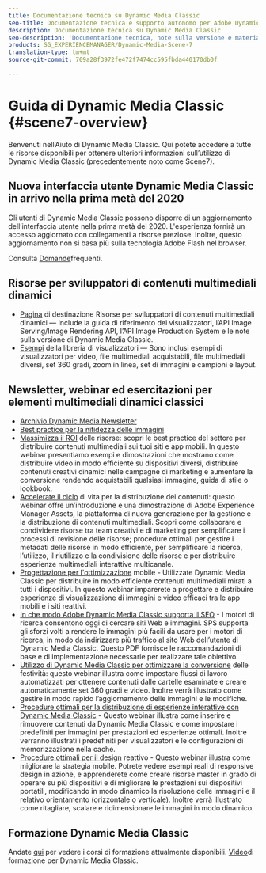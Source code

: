 ```yaml
---
title: Documentazione tecnica su Dynamic Media Classic
seo-title: Documentazione tecnica e supporto autonomo per Adobe Dynamic Media Classic
description: Documentazione tecnica su Dynamic Media Classic
seo-description: 'Documentazione tecnica, note sulla versione e materiali di supporto per Adobe Dynamic Media Classic, già Scene 7 '
products: SG_EXPERIENCEMANAGER/Dynamic-Media-Scene-7
translation-type: tm+mt
source-git-commit: 709a28f3972fe472f7474cc595fbda440170db0f

---
```



# Guida di Dynamic Media Classic {#scene7-overview}

Benvenuti nell’Aiuto di Dynamic Media Classic. Qui potete accedere a tutte le risorse disponibili per ottenere ulteriori informazioni sull’utilizzo di Dynamic Media Classic (precedentemente noto come Scene7).

## Nuova interfaccia utente Dynamic Media Classic in arrivo nella prima metà del 2020

Gli utenti di Dynamic Media Classic possono disporre di un aggiornamento dell’interfaccia utente nella prima metà del 2020. L'esperienza fornirà un accesso aggiornato con collegamenti a risorse preziose. Inoltre, questo aggiornamento non si basa più sulla tecnologia Adobe Flash nel browser.

Consulta [Domande](new-ui-2020.md)frequenti.

## Risorse per sviluppatori di contenuti multimediali dinamici

* [Pagina](https://docs.adobe.com/content/help/en/dynamic-media-developer-resources/landing/home.html) di destinazione Risorse per sviluppatori di contenuti multimediali dinamici — Include la guida di riferimento dei visualizzatori, l’API Image Serving/Image Rendering API, l’API Image Production System e le note sulla versione di Dynamic Media Classic.
* [Esempi](https://landing.adobe.com/en/na/dynamic-media/ctir-2755/live-demos.html) della libreria di visualizzatori — Sono inclusi esempi di visualizzatori per video, file multimediali acquistabili, file multimediali diversi, set 360 gradi, zoom in linea, set di immagini e campioni e layout.

## Newsletter, webinar ed esercitazioni per elementi multimediali dinamici classici

* [Archivio Dynamic Media Newsletter](dynamic-media-newsletter.md)
* [Best practice per la nitidezza delle immagini](/help/assets/s7_sharpening_images.pdf)
* [Massimizza il ROI](https://adobecustomersuccess.adobeconnect.com/p5ar3hfrrec/?launcher=false&fcsContent=true&pbMode=normal&proto=true) delle risorse: scopri le best practice del settore per distribuire contenuti multimediali sui tuoi siti e app mobili. In questo webinar presentiamo esempi e dimostrazioni che mostrano come distribuire video in modo efficiente su dispositivi diversi, distribuire contenuti creativi dinamici nelle campagne di marketing e aumentare la conversione rendendo acquistabili qualsiasi immagine, guida di stile o lookbook.
* [Accelerate il ciclo](https://adobecustomersuccess.adobeconnect.com/p88ducm9pqv/) di vita per la distribuzione dei contenuti: questo webinar offre un’introduzione e una dimostrazione di Adobe Experience Manager Assets, la piattaforma di nuova generazione per la gestione e la distribuzione di contenuti multimediali. Scopri come collaborare e condividere risorse tra team creativi e di marketing per semplificare i processi di revisione delle risorse; procedure ottimali per gestire i metadati delle risorse in modo efficiente, per semplificare la ricerca, l’utilizzo, il riutilizzo e la condivisione delle risorse e per distribuire esperienze multimediali interattive multicanale.
* [Progettazione per l'ottimizzazione](https://adobecustomersuccess.adobeconnect.com/p6oqd3wydif/?launcher=false&fcsContent=true&pbMode=normal&proto=true) mobile - Utilizzate Dynamic Media Classic per distribuire in modo efficiente contenuti multimediali mirati a tutti i dispositivi. In questo webinar imparerete a progettare e distribuire esperienze di visualizzazione di immagini e video efficaci tra le app mobili e i siti reattivi.
* [In che modo Adobe Dynamic Media Classic supporta il SEO](/help/assets/s7_seo.pdf) - I motori di ricerca consentono oggi di cercare siti Web e immagini. SPS supporta gli sforzi volti a rendere le immagini più facili da usare per i motori di ricerca, in modo da indirizzare più traffico al sito Web dell’utente di Dynamic Media Classic. Questo PDF fornisce le raccomandazioni di base e di implementazione necessarie per realizzare tale obiettivo.
* [Utilizzo di Dynamic Media Classic per ottimizzare la conversione](https://adobecustomersuccess.adobeconnect.com/p32n1yr85c9/?proto=true) delle festività: questo webinar illustra come impostare flussi di lavoro automatizzati per ottenere contenuti dalle cartelle esaminate e creare automaticamente set 360 gradi e video. Inoltre verrà illustrato come gestire in modo rapido l’aggiornamento delle immagini e le modifiche.
* [Procedure ottimali per la distribuzione di esperienze interattive con Dynamic Media Classic](http://seminars.adobeconnect.com/p7wb8ej3u6d/) - Questo webinar illustra come inserire e rimuovere contenuti da Dynamic Media Classic e come impostare i predefiniti per immagini per prestazioni ed esperienze ottimali. Inoltre verranno illustrati i predefiniti per visualizzatori e le configurazioni di memorizzazione nella cache.
* [Procedure ottimali per il design](http://offers.adobe.com/en/na/marketing/landings/_40458_responsive_design_live_on_demand_webinar.html) reattivo - Questo webinar illustra come migliorare la strategia mobile. Potrete vedere esempi reali di responsive design in azione, e apprenderete come creare risorse master in grado di operare su più dispositivi e di migliorare le prestazioni sui dispositivi portatili, modificando in modo dinamico la risoluzione delle immagini e il relativo orientamento (orizzontale o verticale). Inoltre verrà illustrato come ritagliare, scalare e ridimensionare le immagini in modo dinamico.

## Formazione Dynamic Media Classic

Andate [qui](http://training.adobe.com/training/courses.html#product=adobe-scene7) per vedere i corsi di formazione attualmente disponibili.
[Video](https://marketing.adobe.com/resources/help/en_US/s7/training-videos/)di formazione per Dynamic Media Classic.
